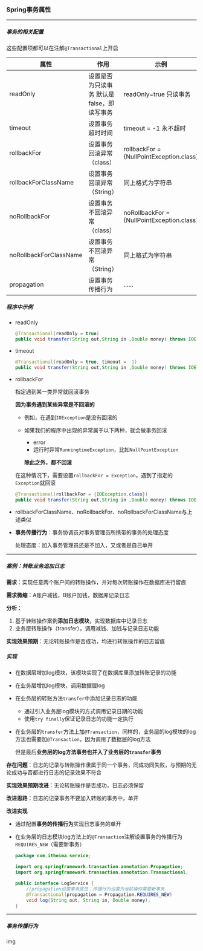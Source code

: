 ### Spring事务属性

-------------

##### 事务的相关配置

这些配置项都可以在注解`@Transactional`上开启

| 属性                   | 作用                                          | 示例                                       |
| ---------------------- | --------------------------------------------- | ------------------------------------------ |
| readOnly               | 设置是否为只读事务    默认是false，即读写事务 | readOnly=true   只读事务                   |
| timeout                | 设置事务超时时间                              | timeout = -1    永不超时                   |
| rollbackFor            | 设置事务回滚异常（class）                     | rollbackFor = {NullPointException.class}   |
| rollbackForClassName   | 设置事务回滚异常（String）                    | 同上格式为字符串                           |
| noRollbackFor          | 设置事务不回滚异常（class）                   | noRollbackFor = {NullPointException.class} |
| noRollbackForClassName | 设置事务不回滚异常（String）                  | 同上格式为字符串                           |
| propagation            | 设置事务传播行为                              | ......                                     |

##### 程序中示例

- readOnly

  ```java
  @Transactional(readOnly = true)
  public void transfer(String out,String in ,Double money) throws IOException;tt
  ```

- timeout

  ```java
  @Transactional(readOnly = true, timeout = -1)
  public void transfer(String out,String in ,Double money) throws IOException;
  ```

- rollbackFor

  指定遇到某一类异常就回滚事务

  **因为事务遇到某些异常是不回滚的**

  - 例如，在遇到`IOException`是没有回滚的

  - 如果我们的程序中出现的异常属于以下两种，就会做事务回滚

    - error
    - 运行时异常`RunningtimeException`，比如`NullPointException`

    **除此之外，都不回滚**

  在这种情况下，需要设置`rollbackFor = Exception`，遇到了指定的`Exception`就回滚

  ```java
  @Transactional(rollbackFor = {IOException.class})
  public void transfer(String out,String in ,Double money) throws IOException;
  ```

- rollbackForClassName、noRollbackFor、noRollbackForClassName与上述类似

- **事务传播行为**：事务协调员对事务管理员所携带的事务的处理态度

  处理态度：加入事务管理员还是不加入，又或者是自己单开

-------------

##### 案例：转账业务追加日志

**需求**：实现任意两个账户间的转账操作，并对每次转账操作在数据库进行留痕

**需求微缩**：A账户减钱，B账户加钱，数据库记录日志

**分析**：

1. 基于转账操作案例**添加日志模块**，实现数据库中记录日志
2. 业务层转账操作（transfer），调用减钱、加钱与记录日志功能

**实现效果预期**：无论转账操作是否成功，均进行转账操作的日志留痕

##### 实现

- 在数据层增加log模块，该模块实现了在数据库里添加转账记录的功能

- 在业务层增加log模块，调用数据层log

- 在业务层的转账方法`transfer`中添加记录日志的功能

  - 通过引入业务层log模块的方式调用记录日期的功能
  - 使用`try finally`保证记录日志的功能一定执行

- 在业务层的`transfer`方法上加`@Transaction`，同样的，业务层的log模块的log方法也需要加`@Transaction`，因为调用了数据层的log方法

  但是最后**业务层的log方法事务也并入了业务层的`transfer`事务**

**存在问题**：日志的记录与转账操作隶属于同一个事务，同成功同失败，与预期的无论成功与否都进行日志的记录效果不符合

**实现效果预期改进**：无论转账操作是否成功，日志必须保留

**改进思路**：日志的记录事务不要加入转账的事务中，单开

**改进实现**

- 通过配置**事务的传播行为**实现日志事务的单开

- 在业务层的日志模块log方法上的`@Transaction`注解设置事务的传播行为`REQUIRES_NEW`（需要新事务）

  ```java
  package com.itheima.service;
  
  import org.springframework.transaction.annotation.Propagation;
  import org.springframework.transaction.annotation.Transactional;
  
  public interface LogService {
      //propagation设置事务属性：传播行为设置为当前操作需要新事务
      @Transactional(propagation = Propagation.REQUIRES_NEW)
      void log(String out, String in, Double money);
  }
  ```

--------------

##### 事务传播行为

img